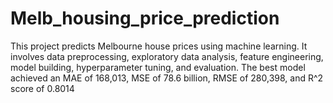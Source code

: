 # Melb_housing_price_prediction
This project predicts Melbourne house prices using machine learning. It involves data preprocessing, exploratory data analysis, feature engineering, model building, hyperparameter tuning, and evaluation. The best model achieved an MAE of 168,013, MSE of 78.6 billion, RMSE of 280,398, and R^2 score of 0.8014



